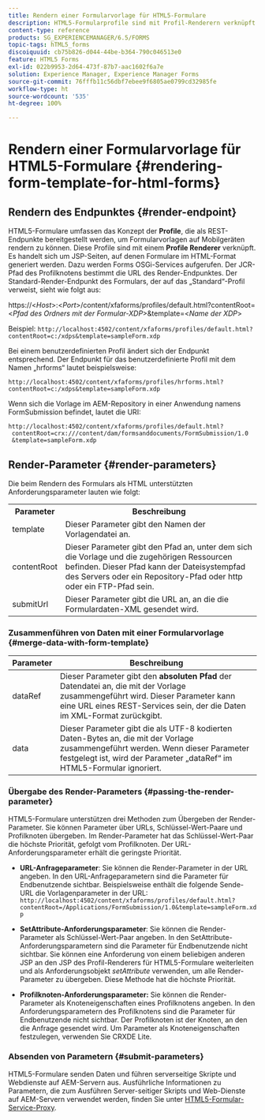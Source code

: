 ```yaml
---
title: Rendern einer Formularvorlage für HTML5-Formulare
description: HTML5-Formularprofile sind mit Profil-Renderern verknüpft. Profil-Renderer sind JSP-Seiten, auf denen Formulare im HTML-Format generiert werden. Dazu werden Forms OSGi-Dienste aufgerufen.
content-type: reference
products: SG_EXPERIENCEMANAGER/6.5/FORMS
topic-tags: hTML5_forms
discoiquuid: cb75b826-d044-44be-b364-790c046513e0
feature: HTML5 Forms
exl-id: 022b9953-2d64-473f-87b7-aac1602f6a7e
solution: Experience Manager, Experience Manager Forms
source-git-commit: 76fffb11c56dbf7ebee9f6805ae0799cd32985fe
workflow-type: ht
source-wordcount: '535'
ht-degree: 100%

---
```


# Rendern einer Formularvorlage für HTML5-Formulare {#rendering-form-template-for-html-forms}

## Rendern des Endpunktes {#render-endpoint}

HTML5-Formulare umfassen das Konzept der **Profile**, die als REST-Endpunkte bereitgestellt werden, um Formularvorlagen auf Mobilgeräten rendern zu können. Diese Profile sind mit einem **Profile Renderer** verknüpft. Es handelt sich um JSP-Seiten, auf denen Formulare im HTML-Format generiert werden. Dazu werden Forms OSGi-Services aufgerufen. Der JCR-Pfad des Profilknotens bestimmt die URL des Render-Endpunktes. Der Standard-Render-Endpunkt des Formulars, der auf das „Standard“-Profil verweist, sieht wie folgt aus:

https://&lt;*Host*>:&lt;*Port*>/content/xfaforms/profiles/default.html?contentRoot=&lt;*Pfad des Ordners mit der Formular-XDP*>&amp;template=&lt;*Name der XDP*>

Beispiel: `http://localhost:4502/content/xfaforms/profiles/default.html?contentRoot=c:/xdps&template=sampleForm.xdp`

Bei einem benutzerdefinierten Profil ändert sich der Endpunkt entsprechend. Der Endpunkt für das benutzerdefinierte Profil mit dem Namen „hrforms“ lautet beispielsweise:

`http://localhost:4502/content/xfaforms/profiles/hrforms.html?contentRoot=c:/xdps&template=sampleForm.xdp`

Wenn sich die Vorlage im AEM-Repository in einer Anwendung namens FormSubmission befindet, lautet die URI:

```http
http://localhost:4502/content/xfaforms/profiles/default.html?
 contentRoot=crx:///content/dam/formsanddocuments/FormSubmission/1.0
 &template=sampleForm.xdp
```

## Render-Parameter {#render-parameters}

Die beim Rendern des Formulars als HTML unterstützten Anforderungsparameter lauten wie folgt:

<table>
 <tbody>
  <tr>
   <th><strong>Parameter </strong></th>
   <th><strong>Beschreibung</strong></th>
  </tr>
  <tr>
   <td>template<br /> </td>
   <td>Dieser Parameter gibt den Namen der Vorlagendatei an.<br /> </td>
  </tr>
  <tr>
   <td>contentRoot<br /> </td>
   <td>Dieser Parameter gibt den Pfad an, unter dem sich die Vorlage und die zugehörigen Ressourcen befinden. Dieser Pfad kann der Dateisystempfad des Servers oder ein Repository-Pfad oder http oder ein FTP-Pfad sein.<br /> </td>
  </tr>
  <tr>
   <td>submitUrl<br /> </td>
   <td>Dieser Parameter gibt die URL an, an die die Formulardaten-XML gesendet wird.<br /> </td>
  </tr>
 </tbody>
</table>

### Zusammenführen von Daten mit einer Formularvorlage {#merge-data-with-form-template}

| Parameter | Beschreibung |
|---|---|
| dataRef | Dieser Parameter gibt den **absoluten Pfad** der Datendatei an, die mit der Vorlage zusammengeführt wird. Dieser Parameter kann eine URL eines REST-Services sein, der die Daten im XML-Format zurückgibt. |
| data | Dieser Parameter gibt die als UTF-8 kodierten Daten-Bytes an, die mit der Vorlage zusammengeführt werden. Wenn dieser Parameter festgelegt ist, wird der Parameter „dataRef“ im HTML5-Formular ignoriert. |

### Übergabe des Render-Parameters {#passing-the-render-parameter}

HTML5-Formulare unterstützen drei Methoden zum Übergeben der Render-Parameter. Sie können Parameter über URLs, Schlüssel-Wert-Paare und Profilknoten übergeben. Im Render-Parameter hat das Schlüssel-Wert-Paar die höchste Priorität, gefolgt vom Profilknoten. Der URL-Anforderungsparameter erhält die geringste Priorität.

* **URL-Anfrageparameter**: Sie können die Render-Parameter in der URL angeben. In den URL-Anfrageparametern sind die Parameter für Endbenutzende sichtbar. Beispielsweise enthält die folgende Sende-URL die Vorlagenparameter in der URL: `http://localhost:4502/content/xfaforms/profiles/default.html?contentRoot=/Applications/FormSubmission/1.0&template=sampleForm.xdp`

* **SetAttribute-Anforderungsparameter**: Sie können die Render-Parameter als Schlüssel-Wert-Paar angeben. In den SetAttribute-Anforderungsparametern sind die Parameter für Endbenutzende nicht sichtbar. Sie können eine Anforderung von einem beliebigen anderen JSP an den JSP des Profil-Renderers für HTML5-Formulare weiterleiten und als Anforderungsobjekt *setAttribute* verwenden, um alle Render-Parameter zu übergeben. Diese Methode hat die höchste Priorität.

* **Profilknoten-Anforderungsparameter:** Sie können die Render-Parameter als Knoteneigenschaften eines Profilknotens angeben. In den Anforderungsparametern des Profilknotens sind die Parameter für Endbenutzende nicht sichtbar. Der Profilknoten ist der Knoten, an den die Anfrage gesendet wird. Um Parameter als Knoteneigenschaften festzulegen, verwenden Sie CRXDE Lite.

### Absenden von Parametern {#submit-parameters}

HTML5-Formulare senden Daten und führen serverseitige Skripte und Webdienste auf AEM-Servern aus. Ausführliche Informationen zu Parametern, die zum Ausführen Server-seitiger Skripts und Web-Dienste auf AEM-Servern verwendet werden, finden Sie unter [HTML5-Formular-Service-Proxy](/help/forms/using/service-proxy.md).
